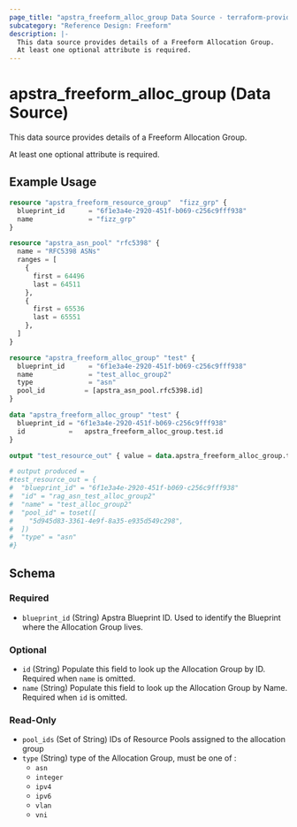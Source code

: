 ```yaml
---
page_title: "apstra_freeform_alloc_group Data Source - terraform-provider-apstra"
subcategory: "Reference Design: Freeform"
description: |-
  This data source provides details of a Freeform Allocation Group.
  At least one optional attribute is required.
---
```


# apstra_freeform_alloc_group (Data Source)

This data source provides details of a Freeform Allocation Group.

At least one optional attribute is required.


## Example Usage

```terraform
resource "apstra_freeform_resource_group"  "fizz_grp" {
  blueprint_id      = "6f1e3a4e-2920-451f-b069-c256c9fff938"
  name              = "fizz_grp"
}

resource "apstra_asn_pool" "rfc5398" {
  name = "RFC5398 ASNs"
  ranges = [
    {
      first = 64496
      last = 64511
    },
    {
      first = 65536
      last = 65551
    },
  ]
}

resource "apstra_freeform_alloc_group" "test" {
  blueprint_id      = "6f1e3a4e-2920-451f-b069-c256c9fff938"
  name              = "test_alloc_group2"
  type              = "asn"
  pool_id          = [apstra_asn_pool.rfc5398.id]
}

data "apstra_freeform_alloc_group" "test" {
  blueprint_id = "6f1e3a4e-2920-451f-b069-c256c9fff938"
  id           =   apstra_freeform_alloc_group.test.id
}

output "test_resource_out" { value = data.apstra_freeform_alloc_group.test }

# output produced =
#test_resource_out = {
#  "blueprint_id" = "6f1e3a4e-2920-451f-b069-c256c9fff938"
#  "id" = "rag_asn_test_alloc_group2"
#  "name" = "test_alloc_group2"
#  "pool_id" = toset([
#    "5d945d83-3361-4e9f-8a35-e935d549c298",
#  ])
#  "type" = "asn"
#}
```

<!-- schema generated by tfplugindocs -->
## Schema

### Required

- `blueprint_id` (String) Apstra Blueprint ID. Used to identify the Blueprint where the Allocation Group lives.

### Optional

- `id` (String) Populate this field to look up the Allocation Group by ID. Required when `name` is omitted.
- `name` (String) Populate this field to look up the Allocation Group by Name. Required when `id` is omitted.

### Read-Only

- `pool_ids` (Set of String) IDs of Resource Pools assigned to the allocation group
- `type` (String) type of the Allocation Group, must be one of :
  - `asn`
  - `integer`
  - `ipv4`
  - `ipv6`
  - `vlan`
  - `vni`
